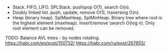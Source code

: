* Stack. FIFO, LIFO. SPLStack. push\pop O(1), search O(n).
* Doubly linked list.  push, update, remove O(1), traversing O(n).
* Heap (binary heap). SplMaxHeap, SplMinHeap. Binary tree where root is the highest element (maxheap). Insert\remove
\search O(log n). Only root element can be removed.

TODO:
Balance AVL trees - by nodes rotating. https://habr.com/en/post/150732/ https://habr.com/ru/post/267855/
